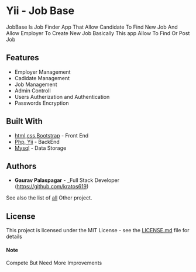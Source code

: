 # Yii - Job Base

JobBase Is Job Finder App That Allow Candidate To Find New Job And Allow Employer To Create New Job
Basically This app Allow To Find Or Post Job

## Features

- Employer Management
- Cadidate Management
- Job Management
- Admin Controll
- Users Autherization and Authentication
- Passwords Encryption

## Built With

- [html,css,Bootstrap](#) - Front End
- [Php, Yii](#) - BackEnd
- [Mysql](#) - Data Storage

## Authors

- **Gaurav Palaspagar** - \_Full Stack Developer (https://github.com/kratos619)

See also the list of [all](https://github.com/kratos619) Other project.

## License

This project is licensed under the MIT License - see the [LICENSE.md](LICENSE.md) file for details

#### Note

Compete But Need More Improvements
